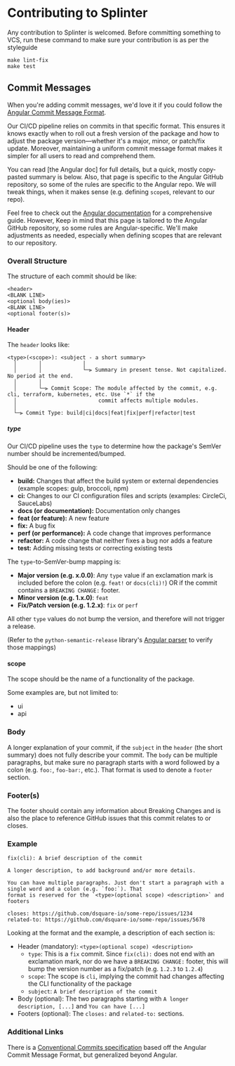 # Contributing to Splinter

Any contribution to Splinter is welcomed. Before committing something to VCS, run these command to make sure your
contribution is as per the styleguide

    make lint-fix
    make test

## Commit Messages

When you're adding commit messages, we'd love it if you could follow the 
[Angular Commit Message Format](https://github.com/angular/angular/blob/main/CONTRIBUTING.md#commit).

Our CI/CD pipeline relies on commits in that specific format. This ensures it knows exactly when to roll
out a fresh version of the package and how to adjust the package version—whether it's a major, minor, or
patch/fix update. Moreover, maintaining a uniform commit message format makes it simpler for all users to
read and comprehend them.

You can read [the Angular doc] for full details,
but a quick, mostly copy-pasted summary is below. Also, that page is specific to the Angular GitHub repository, so
some of the rules are specific to the Angular repo. We will tweak things, when it makes sense (e.g. defining `scope`s,
relevant to our repo).

Feel free to check out the [Angular documentation](https://github.com/angular/angular/blob/main/CONTRIBUTING.md#commit)
for a comprehensive guide. However, Keep in mind that this page is tailored to the Angular GitHub repository, so some
rules are Angular-specific. We'll make adjustments as needed, especially when defining scopes that are relevant to
our repository.

### Overall Structure

The structure of each commit should be like:

```
<header>
<BLANK LINE>
<optional body(ies)>
<BLANK LINE>
<optional footer(s)>
```

#### Header

The `header` looks like:

```
<type>(<scope>): <subject - a short summary>
  │       │             │
  │       │             └─⫸ Summary in present tense. Not capitalized. No period at the end.
  │       │
  │       └─⫸ Commit Scope: The module affected by the commit, e.g. cli, terraform, kubernetes, etc. Use `*` if the
  │                          commit affects multiple modules.
  │
  └─⫸ Commit Type: build|ci|docs|feat|fix|perf|refactor|test
```

##### type

Our CI/CD pipeline uses the `type` to determine how the package's SemVer number should be incremented/bumped.

Should be one of the following:

- **build:** Changes that affect the build system or external dependencies (example scopes: gulp, broccoli, npm)
- **ci:** Changes to our CI configuration files and scripts (examples: CircleCi, SauceLabs)
- **docs (or documentation):** Documentation only changes
- **feat (or feature):** A new feature
- **fix:** A bug fix
- **perf (or performance):** A code change that improves performance
- **refactor:** A code change that neither fixes a bug nor adds a feature
- **test:** Adding missing tests or correcting existing tests

The `type`-to-SemVer-bump mapping is:

- **Major version (e.g. x.0.0)**: Any `type` value if an exclamation mark is included before the colon (e.g. `feat!`
  or `docs(cli)!`)
  OR if the commit contains a `BREAKING CHANGE:` footer.
- **Minor version (e.g. 1.x.0)**: `feat`
- **Fix/Patch version (e.g. 1.2.x)**: `fix` or `perf`

All other `type` values do not bump the version, and therefore will not trigger a release.

(Refer to the `python-semantic-release` library's 
[Angular parser](https://github.com/python-semantic-release/python-semantic-release/blob/master/semantic_release/history/parser_angular.py)
to verify those mappings)

#### scope

The scope should be the name of a functionality of the package.

Some examples are, but not limited to:

* ui
* api

### Body

A longer explanation of your commit, if the `subject` in the `header` (the short summary) does not fully describe your
commit. The `body` can be multiple paragraphs, but make sure no paragraph starts with a word followed by a colon
(e.g. `foo:`, `foo-bar:`, etc.). That format is used to denote a `footer` section.

### Footer(s)

The footer should contain any information about Breaking Changes and is also the place to reference GitHub issues that
this commit relates to or closes.

### Example

```
fix(cli): A brief description of the commit

A longer description, to add background and/or more details.

You can have multiple paragraphs. Just don't start a paragraph with a single word and a colon (e.g. `foo:`). That
format is reserved for the `<type>(optional scope) <description>` and footers

closes: https://github.com/dsquare-io/some-repo/issues/1234
related-to: https://github.com/dsquare-io/some-repo/issues/5678
```

Looking at the format and the example, a description of each section is:

- Header (mandatory): `<type>(optional scope) <description>`
    + `type`: This is a `fix` commit. Since `fix(cli):` does not end with an exclamation mark, nor do we have a
      `BREAKING CHANGE:` footer, this will bump the version number as a fix/patch (e.g. `1.2.3` to `1.2.4`)
    + `scope`: The scope is `cli`, implying the commit had changes affecting the CLI functionality of the package
    + `subject`: `A brief description of the commit`
- Body (optional): The two paragraphs starting with `A longer description, [...]` and `You can have [...]`
- Footers (optional): The `closes:` and `related-to:` sections.

### Additional Links

There is a [Conventional Commits specification](https://www.conventionalcommits.org/en) based off the Angular Commit
Message Format, but generalized beyond Angular.
